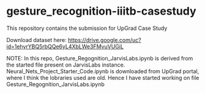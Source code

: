 # gesture_recognition-iiitb-casestudy
This repository contains the submission for UpGrad Case Study

Download dataset here: https://drive.google.com/uc?id=1ehyrYBQ5rbQQe6yL4XbLWe3FMvuVUGiL

NOTE:
In this repo, Gesture_Regognition_JarvisLabs.ipynb is derived from the started file present on JarvisLabs instance.
Neural_Nets_Project_Starter_Code.ipynb is downloaded from UpGrad portal, where I think the lobraries used are old.
Hence I have started working on file Gesture_Regognition_JarvisLabs.ipynb

